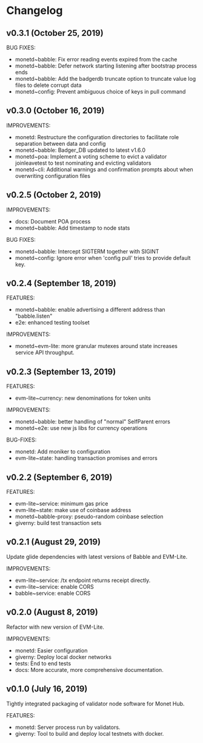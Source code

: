 
# Changelog

## v0.3.1 (October 25, 2019)

BUG FIXES:

- monetd~babble: Fix error reading events expired from the cache
- monetd~babble: Defer network starting listening after bootstrap process ends
- monetd~babble: Add the badgerdb truncate option to truncate value log files to
                 delete corrupt data
- monetd~config: Prevent ambiguous choice of keys in pull command

## v0.3.0 (October 16, 2019)

IMPROVEMENTS:

- monetd:        Restructure the configuration directories to facilitate role
                 separation between data and config
- monetd~babble: Badger_DB updated to latest v1.6.0
- monetd~poa:    Implement a voting scheme to evict a validator
                 joinleavetest to test nominating and evicting validators
- monetd~cli:    Additional warnings and confirmation prompts about when
                 overwriting configuration files

## v0.2.5 (October 2, 2019)

IMPROVEMENTS:

- docs: Document POA process
- monetd~babble: Add timestamp to node stats

BUG FIXES:

- monetd~babble: Intercept SIGTERM together with SIGINT
- monetd~config: Ignore error when 'config pull' tries to provide default key.

## v0.2.4 (September 18, 2019)

FEATURES:

- monetd~babble: enable advertising a different address than "babble.listen"
- e2e: enhanced testing toolset

IMPROVEMENTS:

- monetd~evm-lite: more granular mutexes around state increases service API
                   throughput.

## v0.2.3 (September 13, 2019)

FEATURES:

- evm-lite~currency: new denominations for token units

IMPROVEMENTS:

- monetd~babble: better handling of "normal" SelfParent errors
- monetd~e2e: use new js libs for currency operations

BUG-FIXES: 

- monetd: Add moniker to configuration
- evm-lite~state: handling transaction promises and errors

## v0.2.2 (September 6, 2019)

FEATURES:

- evm-lite~service: minimum gas price
- evm-lite~state: make use of coinbase address
- monetd~babble-proxy: pseudo-random coinbase selection
- giverny: build test transaction sets

## v0.2.1 (August 29, 2019)

Update glide dependencies with latest versions of Babble and EVM-Lite.

IMPROVEMENTS:

* evm-lite~service: /tx endpoint returns receipt directly.
* evm-lite~service: enable CORS
* babble~service: enable CORS

## v0.2.0 (August 8, 2019)

Refactor with new version of EVM-Lite.

IMPROVEMENTS:

* monetd: Easier configuration
* giverny: Deploy local docker networks
* tests: End to end tests
* docs: More accurate, more comprehensive documentation. 

## v0.1.0 (July 16, 2019)

Tightly integrated packaging of validator node software for Monet Hub.

FEATURES:

- monetd: Server process run by validators.
- giverny: Tool to build and deploy local testnets with docker.
